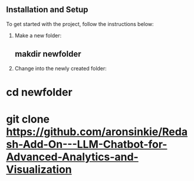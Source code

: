 
## Installation and Setup
To get started with the project, follow the instructions below:

1. Make a new folder:
   ##  makdir newfolder
3. Change into the newly created folder:
# cd  newfolder
# git clone https://github.com/aronsinkie/Redash-Add-On---LLM-Chatbot-for-Advanced-Analytics-and-Visualization
